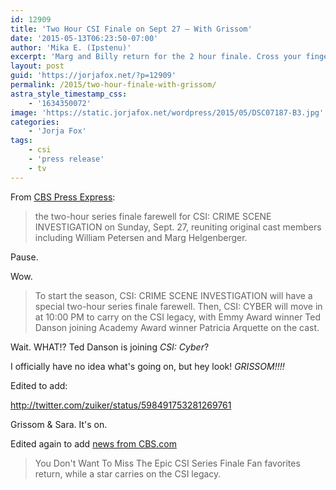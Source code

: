 ```yaml
---
id: 12909
title: 'Two Hour CSI Finale on Sept 27 — With Grissom'
date: '2015-05-13T06:23:50-07:00'
author: 'Mika E. (Ipstenu)'
excerpt: 'Marg and Billy return for the 2 hour finale. Cross your fingers.'
layout: post
guid: 'https://jorjafox.net/?p=12909'
permalink: /2015/two-hour-finale-with-grissom/
astra_style_timestamp_css:
    - '1634350072'
image: 'https://static.jorjafox.net/wordpress/2015/05/DSC07187-B3.jpg'
categories:
    - 'Jorja Fox'
tags:
    - csi
    - 'press release'
    - tv
---
```


From [CBS Press Express](http://www.cbspressexpress.com/cbs-entertainment/releases/view?id=42646):

> the two-hour series finale farewell for CSI: CRIME SCENE INVESTIGATION on Sunday, Sept. 27, reuniting original cast members including William Petersen and Marg Helgenberger.

Pause.

Wow.

> To start the season, CSI: CRIME SCENE INVESTIGATION will have a special two-hour series finale farewell. Then, CSI: CYBER will move in at 10:00 PM to carry on the CSI legacy, with Emmy Award winner Ted Danson joining Academy Award winner Patricia Arquette on the cast.

Wait. WHAT!? Ted Danson is joining <em>CSI: Cyber</em>?

I officially have no idea what's going on, but hey look! <em>GRISSOM!!!!</em>

Edited to add:

http://twitter.com/zuiker/status/598491753281269761

Grissom & Sara. It's on.

Edited again to add [news from CBS.com](http://www.cbs.com/shows/cbs-fall-previews-2015/news/1004213/you-don-t-want-to-miss-the-epic-csi-series-finale/)

> You Don't Want To Miss The Epic CSI Series Finale
> Fan favorites return, while a star carries on the CSI legacy.
